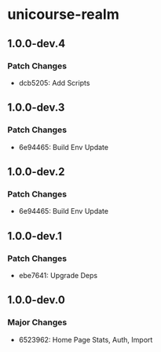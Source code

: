 # unicourse-realm

## 1.0.0-dev.4

### Patch Changes

-   dcb5205: Add Scripts

## 1.0.0-dev.3

### Patch Changes

-   6e94465: Build Env Update

## 1.0.0-dev.2

### Patch Changes

-   6e94465: Build Env Update

## 1.0.0-dev.1

### Patch Changes

-   ebe7641: Upgrade Deps

## 1.0.0-dev.0

### Major Changes

-   6523962: Home Page Stats, Auth, Import

